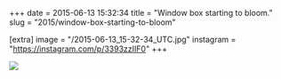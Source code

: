 +++
date = 2015-06-13 15:32:34
title = "Window box starting to bloom."
slug = "2015/window-box-starting-to-bloom"

[extra]
image = "/2015-06-13_15-32-34_UTC.jpg"
instagram = "https://instagram.com/p/3393zzIIF0"
+++

<img src="/2015-06-13_15-32-34_UTC.jpg" />
